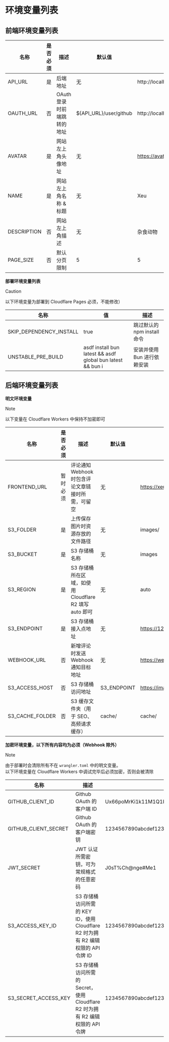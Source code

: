 # 环境变量列表

## 前端环境变量列表

| 名称        | 是否必须 | 描述                       | 默认值                 | 示例值                                           |
| ----------- | -------- | -------------------------- | ---------------------- | ------------------------------------------------ |
| API_URL     | 是       | 后端地址                   | 无                     | http://localhost:3001                            |
| OAUTH_URL   | 否       | OAuth 登录时前端跳转的地址 | ${API_URL}/user/github | http://localhost:3001/user/github                |
| AVATAR      | 是       | 网站左上角头像地址         | 无                     | https://avatars.githubusercontent.com/u/36541432 |
| NAME        | 是       | 网站左上角名称 & 标题      | 无                     | Xeu                                              |
| DESCRIPTION | 否       | 网站左上角描述             | 无                     | 杂食动物                                         |
| PAGE_SIZE   | 否       | 默认分页限制               | 5                      | 5                                                |

**部署环境变量列表**

> [!CAUTION]
> 以下环境变量为部署到 Cloudflare Pages 必须，不能修改）

| 名称                    | 值                                                         | 描述                        |
| ----------------------- | ---------------------------------------------------------- | --------------------------- |
| SKIP_DEPENDENCY_INSTALL | true                                                       | 跳过默认的 npm install 命令 |
| UNSTABLE_PRE_BUILD      | asdf install bun latest && asdf global bun latest && bun i | 安装并使用 Bun 进行依赖安装 |

## 后端环境变量列表

**明文环境变量**

> [!NOTE]
> 以下变量在 Cloudflare Workers 中保持不加密即可

| 名称            | 是否必须 | 描述                                                   | 默认值      | 示例值                                                          |
| --------------- | -------- | ------------------------------------------------------ | ----------- | --------------------------------------------------------------- |
| FRONTEND_URL    | 暂时必须 | 评论通知 Webhook 时包含评论文章链接时所需，可留空      | 无          | https://xeu.life                                                |
| S3_FOLDER       | 是       | 上传保存图片时资源存放的文件路径                       | 无          | images/                                                         |
| S3_BUCKET       | 是       | S3 存储桶名称                                          | 无          | images                                                          |
| S3_REGION       | 是       | S3 存储桶所在区域，如使用 Cloudflare R2 填写 auto 即可 | 无          | auto                                                            |
| S3_ENDPOINT     | 是       | S3 存储桶接入点地址                                    | 无          | https://1234567890abcdef1234567890abcd.r2.cloudflarestorage.com |
| WEBHOOK_URL     | 否       | 新增评论时发送 Webhook 通知目标地址                    | 无          | https://webhook.example.com/webhook                             |
| S3_ACCESS_HOST  | 否       | S3 存储桶访问地址                                      | S3_ENDPOINT | https://image.xeu.life                                          |
| S3_CACHE_FOLDER | 否       | S3 缓存文件夹（用于 SEO、高频请求缓存）                        | cache/      | cache/                                                          |

**加密环境变量，以下所有内容均为必须（Webhook 除外）**

> [!NOTE]
> 由于部署时会清除所有不在 `wrangler.toml` 中的明文变量。\
> 以下环境变量在 Cloudflare Workers 中调试完毕后必须加密，否则会被清除

| 名称                 | 描述                                                                              | 示例值                                                           |
| -------------------- | --------------------------------------------------------------------------------- | ---------------------------------------------------------------- |
| GITHUB_CLIENT_ID     | Github OAuth 的客户端 ID                                                          | Ux66poMrKi1k11M1Q1b2                                             |
| GITHUB_CLIENT_SECRET | Github OAuth 的客户端密钥                                                         | 1234567890abcdef1234567890abcdef12345678                         |
| JWT_SECRET           | JWT 认证所需密钥，可为常规格式的任意密码                                          | J0sT%Ch@nge#Me1                                                  |
| S3_ACCESS_KEY_ID     | S3 存储桶访问所需的 KEY ID，使用 Cloudflare R2 时为拥有 R2 编辑权限的 API 令牌 ID | 1234567890abcdef1234567890abcd                                   |
| S3_SECRET_ACCESS_KEY | S3 存储桶访问所需的 Secret，使用 Cloudflare R2 时为拥有 R2 编辑权限的 API 令牌    | 1234567890abcdef1234567890abcdef1234567890abcdef1234567890abcdef |
